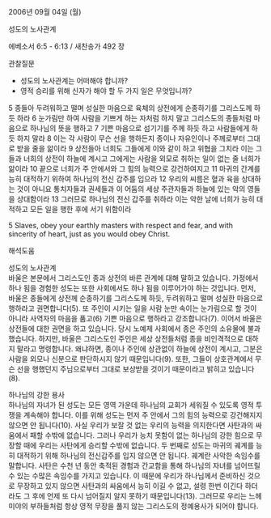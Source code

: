 2006년 09월 04일 (월)

성도의 노사관계



에베소서 6:5 - 6:13 / 새찬송가 492 장


관찰질문
- 성도의 노사관계는 어떠해야 합니까?
- 영적 승리를 위해 신자가 해야 할 두 가지 일은 무엇입니까?

5 종들아 두려워하고 떨며 성실한 마음으로 육체의 상전에게 순종하기를 그리스도께 하듯 하라 6 눈가림만 하여 사람을 기쁘게 하는 자처럼 하지 말고 그리스도의 종들처럼 마음으로 하나님의 뜻을 행하고 7 기쁜 마음으로 섬기기를 주께 하듯 하고 사람들에게 하듯 하지 말라 8 이는 각 사람이 무슨 선을 행하든지 종이나 자유인이나 주께로부터 그대로 받을 줄을 앎이라 9 상전들아 너희도 그들에게 이와 같이 하고 위협을 그치라 이는 그들과 너희의 상전이 하늘에 계시고 그에게는 사람을 외모로 취하는 일이 없는 줄 너희가 앎이라 10 끝으로 너희가 주 안에서와 그 힘의 능력으로 강건하여지고 11 마귀의 간계를 능히 대적하기 위하여 하나님의 전신 갑주를 입으라 12 우리의 씨름은 혈과 육을 상대하는 것이 아니요 통치자들과 권세들과 이 어둠의 세상 주관자들과 하늘에 있는 악의 영들을 상대함이라 13 그러므로 하나님의 전신 갑주를 취하라 이는 악한 날에 너희가 능히 대적하고 모든 일을 행한 후에 서기 위함이라

5  Slaves, obey your earthly masters with respect and fear, and with sincerity of heart, just as you would obey Christ.

해석도움





성도의 노사관계  
바울은 본문에서 그리스도인 종과 상전의 바른 관계에 대해 말하고 있습니다. 가정에서 하나 됨을 경험한 성도는 또한 사회에서도 하나 됨을 이루어가야 하는 것입니다. 먼저, 바울은 종들에게 상전께 순종하기를 그리스도께 하듯, 두려워하고 떨며 성실한 마음으로 행하라고 권면합니다(5). 또 주인이 시키는 일을 사람 눈만 속이는 눈가림으로 할 것이 아니라 사역자의 마음을 품고(6) 기쁜 마음으로 행하라고 강조합니다(7). 이어서 바울은 상전들에 대한 권면을 하고 있습니다. 당시 노예제 사회에서 종은 주인의 소유물에 불과했습니다. 하지만, 바울은 그리스도인 주인은 세상 상전들처럼 종을 비인격적으로 대하지 말라고 명령합니다. 왜냐하면, 종이나 주인에 상관없이 하늘에 상전이 계시고, 그분은 사람을 외모나 신분으로 판단하시지 않기 때문입니다(9). 또한, 그들이 상호관계에서 무슨 선을 행했던지 주님으로부터 그대로 보상받을 것이기 때문이라고 밝히고 있습니다(8).     

하나님의 강한 용사  
하나님의 자녀가 된 성도는 모든 영역 가운데 하나님의 교회가 세워질 수 있도록 영적 투쟁을 계속해야 합니다. 이를 위해 성도는 먼저 주 안에서 그의 힘의 능력으로 강건해지지 않으면 안 됩니다(10). 사실 우리가 보잘 것 없는 우리의 능력을 의지한다면 사탄과의 싸움에서 패할 수밖에 없습니다. 그러나 우리가 능치 못함이 없는 하나님의 강한 힘으로 무장할 때에 우리는 사탄에게 승리할 수밖에 없습니다. 두 번째로 성도는 마귀의 궤계를 능히 대적하기 위해 하나님의 전신갑주를 입지 않으면 안 됩니다. 궤계란 사악한 속임수를 말합니다. 사탄은  수천 년 동안 축적된 경험과 간교함을 통해 하나님의 자녀를 넘어뜨릴 수 있는 수많은 속임수를 가지고 있습니다. 이 때문에 우리가 하나님께서 준비하신 것으로 무장하고 있지 않으면 사탄과의 싸움에서 능히 이길 수 없고, 설령 한번 이긴다 하더라도 그 후에 언제 또 다시 넘어질지 알지 못하기 때문입니다(13). 그러므로 우리는 느헤미야의 부하들처럼 항상 영적 무장을 풀지 않는 그리스도의 정예용사가 되어야 합니다.